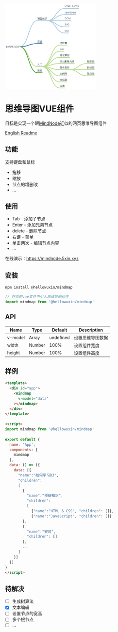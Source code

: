 <img src="./public/mindmap.png" width="300"/>

# 思维导图VUE组件

目标是实现一个跟[MindNode](https://mindnode.com)近似的网页思维导图组件

[English Readme](./README.md)

## 功能

支持键盘和鼠标

- 拖移
- 缩放
- 节点的增删改
- ...

## 使用

- Tab - 添加子节点
- Enter - 添加兄弟节点
- delete - 删除节点
- 右键 - 菜单
- 单击两次 - 编辑节点内容
- ...

在线演示：<https://mindnode.5xin.xyz>

## 安装

```sh
npm install @hellowuxin/mindmap
```

```js
// 在你的vue文件中引入思维导图组件
import mindmap from '@hellowuxin/mindmap'
```

## API

| Name    | Type   | Default   | Description    |
| ---     | ---    | ---       | ---            |
| v-model | Array  | undefined | 设置思维导图数据  |
| width   | Number | 100%      | 设置组件宽度     |
| height  | Number | 100%      | 设置组件高度     |

## 样例

```html
<template>
  <div id="app">
    <mindmap
      v-model="data"
    ></mindmap>
  </div>
</template>

<script>
import mindmap from '@hellowuxin/mindmap'

export default {
  name: 'App',
  components: {
    mindmap
  },
  data: () => ({
    data: [{
      "name":"如何学习D3",
      "children":
      [
        {
          "name":"预备知识",
          "children":
          [
            {"name":"HTML & CSS", "children": []},
            {"name":"JavaScript", "children": []}
        },
        {
          "name":"安装",
          "children": []
        },
        ...
      ]
    }]
  })
}
</script>
```

## 待解决

- [ ] 生成树算法
- [x] 文本编辑
- [ ] 设置节点的宽高
- [ ] 多个根节点
- [ ] ...
